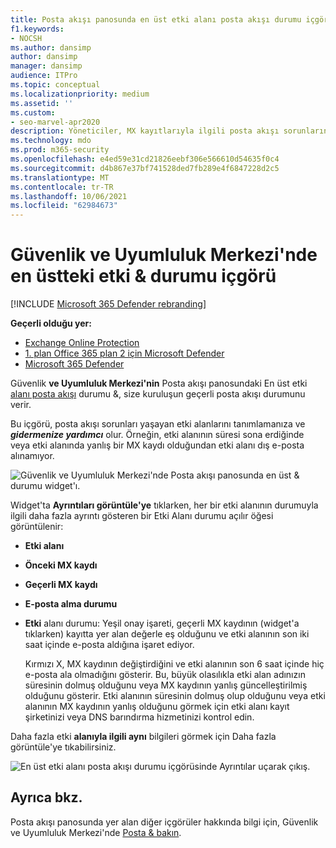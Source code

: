 ```yaml
---
title: Posta akışı panosunda en üst etki alanı posta akışı durumu içgörü
f1.keywords:
- NOCSH
ms.author: dansimp
author: dansimp
manager: dansimp
audience: ITPro
ms.topic: conceptual
ms.localizationpriority: medium
ms.assetid: ''
ms.custom:
- seo-marvel-apr2020
description: Yöneticiler, MX kayıtlarıyla ilgili posta akışı sorunlarını gidermek için Güvenlik & ve Uyumluluk Merkezi'nde Posta akışı panosunda En üst etki alanı posta akışı durumu içgörüsini kullanmayı öğrenebilirler.
ms.technology: mdo
ms.prod: m365-security
ms.openlocfilehash: e4ed59e31cd21826eebf306e566610d54635f0c4
ms.sourcegitcommit: d4b867e37bf741528ded7fb289e4f6847228d2c5
ms.translationtype: MT
ms.contentlocale: tr-TR
ms.lasthandoff: 10/06/2021
ms.locfileid: "62984673"
---
```

# <a name="top-domain-mail-flow-status-insight-in-the-security--compliance-center"></a>Güvenlik ve Uyumluluk Merkezi'nde en üstteki etki & durumu içgörü

[!INCLUDE [Microsoft 365 Defender rebranding](../includes/microsoft-defender-for-office.md)]

**Geçerli olduğu yer:**
- [Exchange Online Protection](exchange-online-protection-overview.md)
- [1. plan Office 365 plan 2 için Microsoft Defender](defender-for-office-365.md)
- [Microsoft 365 Defender](../defender/microsoft-365-defender.md)

Güvenlik **ve Uyumluluk Merkezi'nin** Posta akışı panosundaki En üst etki [alanı posta akışı](https://protection.office.com) durumu &, size kuruluşun geçerli posta akışı durumunu verir.[](mail-flow-insights-v2.md)

Bu içgörü, posta akışı sorunları yaşayan etki alanlarını tanımlamanıza ve ***gidermenize yardımcı*** olur. Örneğin, etki alanının süresi sona erdiğinde veya etki alanında yanlış bir MX kaydı olduğundan etki alanı dış e-posta alınamıyor.

![Güvenlik ve Uyumluluk Merkezi'nde Posta akışı panosunda en üst & durumu widget'ı.](../../media/mfi-top-domain-mail-flow-status-widget.png)

Widget'ta **Ayrıntıları görüntüle'ye** tıklarken, her bir etki alanının durumuyla ilgili daha fazla ayrıntı gösteren bir Etki Alanı durumu açılır öğesi görüntülenir:

- **Etki alanı**
- **Önceki MX kaydı**
- **Geçerli MX kaydı**
- **E-posta alma durumu**
- **Etki** alanı durumu: Yeşil onay işareti, geçerli MX kaydının (widget'a tıklarken) kayıtta yer alan değerle eş olduğunu ve etki alanının son iki saat içinde e-posta aldığına işaret ediyor.

  Kırmızı X, MX kaydının değiştirdiğini ve etki alanının son 6 saat içinde hiç e-posta ala olmadığını gösterir. Bu, büyük olasılıkla etki alan adınızın süresinin dolmuş olduğunu veya MX kaydının yanlış güncelleştirilmiş olduğunu gösterir. Etki alanının süresinin dolmuş olup olduğunu veya etki alanının MX kaydının yanlış olduğunu görmek için etki alanı kayıt şirketinizi veya DNS barındırma hizmetinizi kontrol edin.

Daha fazla etki **alanıyla ilgili aynı** bilgileri görmek için Daha fazla görüntüle'ye tıkabilirsiniz.

![En üst etki alanı posta akışı durumu içgörüsinde Ayrıntılar uçarak çıkış.](../../media/mfi-top-domain-mail-flow-status-view-details.png)

## <a name="see-also"></a>Ayrıca bkz.

Posta akışı panosunda yer alan diğer içgörüler hakkında bilgi için, Güvenlik ve Uyumluluk Merkezi'nde [Posta & bakın](mail-flow-insights-v2.md).
